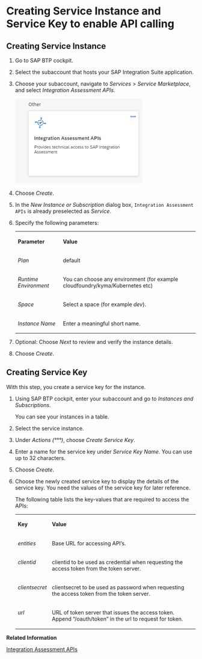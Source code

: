 <!-- loio749897fbe3724b40a3dfcaffd4b4c2da -->

# Creating Service Instance and Service Key to enable API calling



<a name="loio749897fbe3724b40a3dfcaffd4b4c2da__section_c2m_yxk_zsb"/>

## Creating Service Instance

1.  Go to SAP BTP cockpit.

2.  Select the subaccount that hosts your SAP Integration Suite application.

3.  Choose your subaccount, navigate to *Services* \> *Service Marketplace*, and select *Integration Assessment APIs*.

    ![](images/INTAS_API_f5a46fb.png)

4.  Choose *Create*.

5.  In the *New Instance or Subscription* dialog box, `Integration Assessment APIs` is already preselected as *Service*.

6.  Specify the following parameters:


    <table>
    <tr>
    <th valign="top">

    Parameter
    
    </th>
    <th valign="top">

    Value
    
    </th>
    </tr>
    <tr>
    <td valign="top">
    
    *Plan* 
    
    </td>
    <td valign="top">
    
    default
    
    </td>
    </tr>
    <tr>
    <td valign="top">
    
    *Runtime Environment* 
    
    </td>
    <td valign="top">
    
    You can choose any environment \(for example cloudfoundry/kyma/Kubernetes etc\)
    
    </td>
    </tr>
    <tr>
    <td valign="top">
    
    *Space* 
    
    </td>
    <td valign="top">
    
    Select a space \(for example *dev*\).
    
    </td>
    </tr>
    <tr>
    <td valign="top">
    
    *Instance Name* 
    
    </td>
    <td valign="top">
    
    Enter a meaningful short name.
    
    </td>
    </tr>
    </table>
    
7.  Optional: Choose *Next* to review and verify the instance details.

8.  Choose *Create*.




<a name="loio749897fbe3724b40a3dfcaffd4b4c2da__section_vlj_zxk_zsb"/>

## Creating Service Key

With this step, you create a service key for the instance.

1.  Using SAP BTP cockpit, enter your subaccount and go to *Instances and Subscriptions*.

    You can see your instances in a table.

2.  Select the service instance.

3.  Under *Actions \(°°°\)*, choose *Create Service Key*.

4.  Enter a name for the service key under *Service Key Name*. You can use up to 32 characters.

5.  Choose *Create*.

6.  Choose the newly created service key to display the details of the service key. You need the values of the service key for later reference.

    The following table lists the key-values that are required to access the APIs:


    <table>
    <tr>
    <th valign="top">

    Key
    
    </th>
    <th valign="top">

    Value
    
    </th>
    </tr>
    <tr>
    <td valign="top">
    
    *entities* 
    
    </td>
    <td valign="top">
    
    Base URL for accessing API’s.
    
    </td>
    </tr>
    <tr>
    <td valign="top">
    
    *clientid* 
    
    </td>
    <td valign="top">
    
    clientid to be used as credential when requesting the access token from the token server.
    
    </td>
    </tr>
    <tr>
    <td valign="top">
    
    *clientsecret* 
    
    </td>
    <td valign="top">
    
    clientsecret to be used as password when requesting the access token from the token server.
    
    </td>
    </tr>
    <tr>
    <td valign="top">
    
    *url* 
    
    </td>
    <td valign="top">
    
    URL of token server that issues the access token. Append “/oauth/token” in the url to request for token.
    
    </td>
    </tr>
    </table>
    

**Related Information**  


[Integration Assessment APIs](integration-assessment-apis-47847b5.md "")

